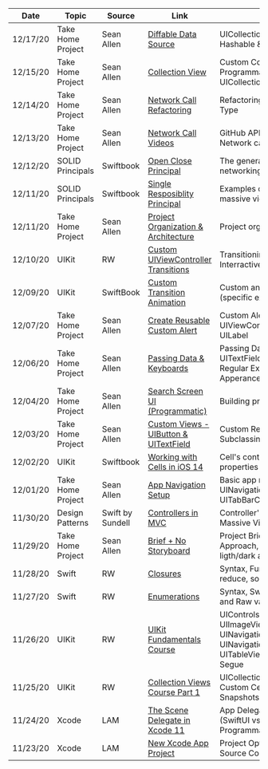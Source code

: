 Date | Topic | Source | Link | Details
---- | ----- | ------ | ---- | -------
12/17/20 | Take Home Project | Sean Allen | [Diffable Data Source](https://seanallen.teachable.com/courses/681906/lectures/13446870) | UICollectionViewDiffableDataSource, Hashable & Hash Functions
12/15/20 | Take Home Project | Sean Allen | [Collection View](https://seanallen.teachable.com/courses/681906/lectures/13430696) | Custom Collection View Cell, Programmatic Collection View Setup, UICollectionViewFlowLayout
12/14/20 | Take Home Project | Sean Allen | [Network Call Refactoring](https://seanallen.teachable.com/courses/681906/lectures/13253602) | Refactoring networking call, Result Type
12/13/20 | Take Home Project | Sean Allen | [Network Call Videos](https://seanallen.teachable.com/courses/681906/lectures/13253598) | GitHub API, creating a Model, making Network call 
12/12/20 | SOLID Principals | Swiftbook | [Open Close Principal](https://swiftbook.ru/content/30-index/) | The general idea behind, refactoring networking/json parsing project
12/11/20 | SOLID Principals | Swiftbook | [Single Resposiblity Principal](https://swiftbook.ru/content/30-index/) | Examples of using SRP, way to avoid massive view controller using SRP
12/11/20 | Take Home Project | Sean Allen |[Project Organization & Architecture](https://seanallen.teachable.com/courses/681906/lectures/13253596) | Project organization example for MVC
12/10/20 | UIKit | RW | [Custom UIViewController Transitions](https://www.raywenderlich.com/322-custom-uiviewcontroller-transitions-getting-started) | Transitioning Process, Animator, Interractive Transitions
12/09/20 | UIKit | SwiftBook | [Custom Transition Animation](https://www.youtube.com/watch?v=NdJcJV3_MSk) | Custom animation for VC transitions (specific example)
12/07/20 | Take Home Project | Sean Allen | [Create Reusable Custom Alert](https://seanallen.teachable.com/courses/681906/lectures/13253595) | Custom Alert Controller, UIViewController Extension, Custom UILabel
12/06/20 | Take Home Project | Sean Allen | [Passing Data & Keyboards](https://seanallen.teachable.com/courses/681906/lectures/13253591) | Passing Data, Keyboard, UITextFieldDelegate, UITapGesture, Regular Expressions, UINavigationBar Apperance
12/04/20 | Take Home Project | Sean Allen | [Search Screen UI (Programmatic)](https://seanallen.teachable.com/courses/681906/lectures/13253542) | Building programmatic User Interface
12/03/20 | Take Home Project | Sean Allen |[Custom Views - UIButton & UITextField](https://seanallen.teachable.com/courses/681906/lectures/13253539) | Custom Reusable objects, Subclassing, Custom Initializing
12/02/20 | UIKit | Swiftbook | [Working with Cells in iOS 14](https://www.youtube.com/watch?v=lrTZ9OJwo5U) | Cell's content, configuration, new properties
12/01/20 | Take Home Project | Sean Allen | [App Navigation Setup](https://seanallen.teachable.com/courses/681906/lectures/13253537) | Basic app navigation, UINavigationController with UITabBarController
11/30/20 | Design Patterns | Swift by Sundell | [Controllers in MVC](https://www.youtube.com/watch?v=Ni70aTksJWg&t=20s) | Controller's role in MVC, avoideing Massive View Controller
11/29/20 | Take Home Project | Sean Allen | [Brief + No Storyboard](https://seanallen.teachable.com/courses/681906/lectures/13253532) | Project Brief, No Storyboard Approach, Assets (resolutions, ligth/dark appearances), SFSymbols 
11/28/20 | Swift | RW | [Closures](https://www.raywenderlich.com/5429279-programming-in-swift-functions-and-types/lessons/10) | Syntax, Functions: forEach, map, filter, reduce, sort
11/27/20 | Swift | RW | [Enumerations](https://www.raywenderlich.com/5429279-programming-in-swift-functions-and-types/lessons/20) | Syntax, Switch statement, Associated and Raw values
11/26/20 | UIKit | RW | [UIKit Fundamentals Course](https://www.raywenderlich.com/16124941-uikit-fundamentals) | UIControls, IBOutlets and IBActions, UIImageView, UIAlertController, UINavigationController, UINavigationBar, UITableViewController, Passing Data, Segue
11/25/20 | UIKit | RW | [Collection Views Course Part 1](https://www.raywenderlich.com/5429927-collection-views/) | UICollectionViewCompositionalLayout, Custom Cells, Diffable Data Source, Snapshots 
11/24/20 | Xcode | LAM | [The Scene Delegate in Xcode 11](https://learnappmaking.com/scene-delegate-app-delegate-xcode-11-ios-13/) | App Delegate, Scene Delegate (SwiftUI vs Storyboards), Setting App Programmatically
11/23/20 | Xcode | LAM | [New Xcode App Project](https://learnappmaking.com/how-to-new-xcode-project/) | Project Options, Configurations, Source Control, etc
